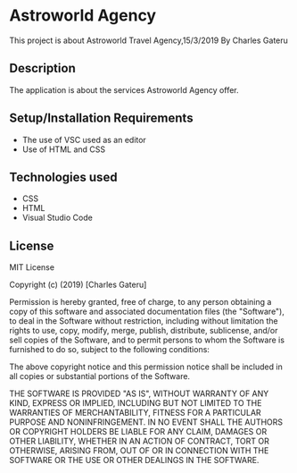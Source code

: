 # Astroworld Agency
This project is about Astroworld Travel Agency,15/3/2019
By Charles Gateru
## Description
The application is about the services Astroworld Agency offer.
## Setup/Installation Requirements
* The use of VSC used as an editor
* Use of HTML and CSS
## Technologies used
 * CSS
 * HTML
 * Visual Studio Code
    
## License
MIT License

Copyright (c) (2019) [Charles Gateru]  

Permission is hereby granted, free of charge, to any person obtaining a copy
of this software and associated documentation files (the "Software"), to deal
in the Software without restriction, including without limitation the rights
to use, copy, modify, merge, publish, distribute, sublicense, and/or sell
copies of the Software, and to permit persons to whom the Software is
furnished to do so, subject to the following conditions:

The above copyright notice and this permission notice shall be included in all
copies or substantial portions of the Software.

THE SOFTWARE IS PROVIDED "AS IS", WITHOUT WARRANTY OF ANY KIND, EXPRESS OR
IMPLIED, INCLUDING BUT NOT LIMITED TO THE WARRANTIES OF MERCHANTABILITY,
FITNESS FOR A PARTICULAR PURPOSE AND NONINFRINGEMENT. IN NO EVENT SHALL THE
AUTHORS OR COPYRIGHT HOLDERS BE LIABLE FOR ANY CLAIM, DAMAGES OR OTHER
LIABILITY, WHETHER IN AN ACTION OF CONTRACT, TORT OR OTHERWISE, ARISING FROM,
OUT OF OR IN CONNECTION WITH THE SOFTWARE OR THE USE OR OTHER DEALINGS IN THE
SOFTWARE.
